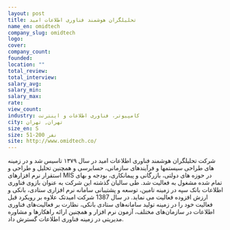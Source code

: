```yaml
---
layout: post
title: تحلیلگران هوشمند فناوری اطلاعات امید
name_en: omidtech
company_slug: omidtech
logo: 
cover: 
company_count:
founded:
location: ""
total_review: 
total_interview: 
salary_avg: 
salary_min: 
salary_max: 
rate: 
view_count: 
industry: کامپیوتر، فناوری اطلاعات و اینترنت
city: تهران, تهران
size_en: S
size: 51-200 نفر
site: http://www.omidtech.co/
---
```


شرکت تحلیلگران هوشمند فناوری اطلاعات امید در سال ۱۳۷۹ تاسیس شد و در زمینه های طراحی سیستمها و فرآیندهای سازمانی، حسابرسی و همچنین تحلیل و طراحی و استقرار نرم افزارهای MIS در حوزه های دولتی، بازرگانی و پیمانکاری، بودجه و بهای تمام شده مشغول به فعالیت شد. طی سالیان گذشته این شرکت به عنوان بازوی فناوری اطلاعات بانک سپه در زمینه تامین، توسعه و پشتیبانی سامانه نرم افزاری ستادی، بانکی و ارزش افزوده فعالیت می نماید.
در سال 1387 شرکت امیدتک علاوه بر رویکرد قبل فعالیت خود را در زمینه تولید سامانه‌‌های ستادی بانکی، نظارت بر فعالیت‌های فناوری اطلاعات در سازمان‌های مختلف، آزمون نرم افزار و همچنین ارائه راهکارها و مشاوره مدیریتی در زمینه فناوری اطلاعات گسترش داد.
